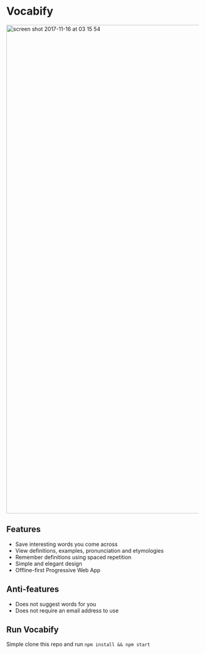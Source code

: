 # Vocabify


<img width="1280" alt="screen shot 2017-11-16 at 03 15 54" src="https://user-images.githubusercontent.com/6935585/32872215-6bd169d2-ca7d-11e7-9ff2-0c97403adba9.png">

## Features
* Save interesting words you come across
* View definitions, examples, pronunciation and etymologies
* Remember definitions using spaced repetition
* Simple and elegant design
* Offline-first Progressive Web App

## Anti-features
* Does not suggest words for you
* Does not require an email address to use

## Run Vocabify
Simple clone this repo and run `npm install && npm start`
